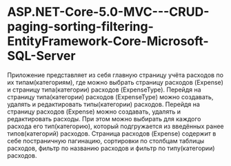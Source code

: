 # ASP.NET-Core-5.0-MVC---CRUD-paging-sorting-filtering-EntityFramework-Core-Microsoft-SQL-Server
Приложение представляет из себя главную страницу учёта расходов по их типам(категориям), где можно выбрать страницу расходов (Expense) и страницу 
типа(категории) расходов (ExpenseType). Перейдя на страницу типа(категории) расходов (ExpenseType) можно создавать, удалять и редактировать
типы(категории) расходов. Перейдя на страницу расходов (Expense) можно создавать, удалять и редактировать расходы. При этом можно выбирать для 
каждого расхода его тип(категорию), который подгружается из введённых ранее типов(категорий) расходов. Страница расходов (Expense) содержит в себе
постраничную пагинацию, сортировки по столбцам таблицы расходов, фильтр по названию расходов и фильтр по типу(категории) расходов.
